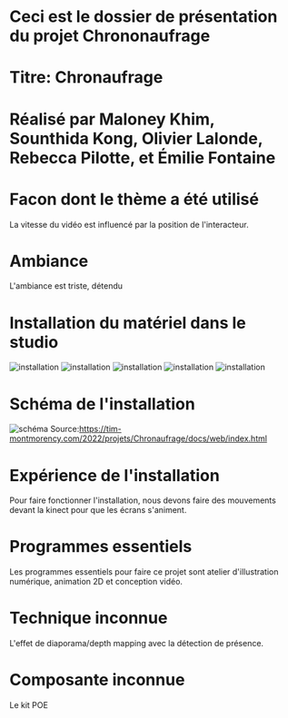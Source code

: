 # Ceci est le dossier de présentation du projet Chrononaufrage

# Titre: Chronaufrage

# Réalisé par Maloney Khim, Sounthida Kong, Olivier Lalonde, Rebecca Pilotte, et Émilie Fontaine

# Facon dont le thème a été utilisé
La vitesse du vidéo est influencé par la position de l'interacteur.
# Ambiance
L'ambiance est triste, détendu

# Installation du matériel dans le studio
![installation](medias_chrononaufrage/installation.jpg)
![installation](medias_chrononaufrage/installation_2.jpg)
![installation](medias_chrononaufrage/installation_3.jpg)
![installation](medias_chrononaufrage/installation_4.jpg)
![installation](medias_chrononaufrage/installation_5.jpg)

# Schéma de l'installation
![schéma](medias_chrononaufrage/schema.png)
Source:https://tim-montmorency.com/2022/projets/Chronaufrage/docs/web/index.html

# Expérience de l'installation
Pour faire fonctionner l'installation, nous devons faire des mouvements devant la kinect pour que les écrans s'animent.

# Programmes essentiels
Les programmes essentiels pour faire ce projet sont atelier d'illustration numérique, animation 2D et conception vidéo.

# Technique inconnue
L'effet de diaporama/depth mapping avec la détection de présence.

# Composante inconnue
Le kit POE
